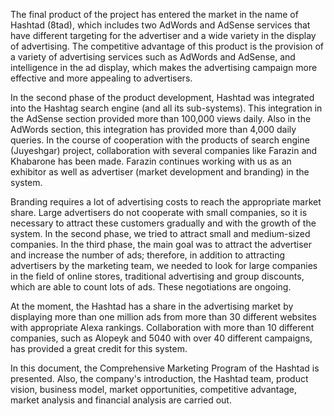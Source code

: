 The final product of the project has entered the market in the name of Hashtad (8tad), which includes two AdWords and AdSense services that have different targeting for the advertiser and a wide variety in the display of advertising. The competitive advantage of this product is the provision of a variety of advertising services such as AdWords and AdSense, and intelligence in the ad display, which makes the advertising campaign more effective and more appealing to advertisers.

In the second phase of the product development, Hashtad was integrated into the Hashtag search engine (and all its sub-systems). This integration in the AdSense section provided more than 100,000 views daily. Also in the AdWords section, this integration has provided more than 4,000 daily queries. In the course of cooperation with the products of search engine (Juyeshgar) project, collaboration with several companies like Farazin and Khabarone has been made. Farazin continues working with us as an exhibitor as well as advertiser (market development and branding) in the system.

Branding requires a lot of advertising costs to reach the appropriate market share. Large advertisers do not cooperate with small companies, so it is necessary to attract these customers gradually and with the growth of the system. In the second phase, we tried to attract small and medium-sized companies. In the third phase, the main goal was to attract the advertiser and increase the number of ads; therefore, in addition to attracting advertisers by the marketing team, we needed to look for large companies in the field of online stores, traditional advertising and group discounts, which are able to count lots of ads. These negotiations are ongoing.

At the moment, the Hashtad has a share in the advertising market by displaying more than one million ads from more than 30 different websites with appropriate Alexa rankings. Collaboration with more than 10 different companies, such as Alopeyk and 5040 with over 40 different campaigns, has provided a great credit for this system.

In this document, the Comprehensive Marketing Program of the Hashtad is presented. Also, the company's introduction, the Hashtad team, product vision, business model, market opportunities, competitive advantage, market analysis and financial analysis are carried out.
